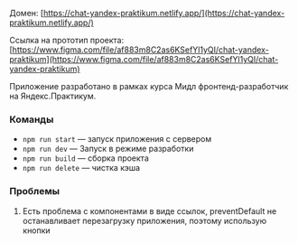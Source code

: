 Домен:  [https://chat-yandex-praktikum.netlify.app/](https://chat-yandex-praktikum.netlify.app/)

Ссылка на прототип проекта:   [https://www.figma.com/file/af883m8C2as6KSefYl1yQI/chat-yandex-praktikum](https://www.figma.com/file/af883m8C2as6KSefYl1yQI/chat-yandex-praktikum)

Приложение разработано в рамках курса Мидл фронтенд-разработчик на Яндекс.Практикум.

### Команды

- `npm run start` — запуск приложения с сервером
- `npm run dev` —  Запуск в режиме разработки
- `npm run build` — сборка проекта
- `npm run delete` — чистка кэша

### Проблемы
1) Есть проблема с компонентами в виде ссылок, preventDefault не останавливает перезагрузку приложения, поэтому использую кнопки





